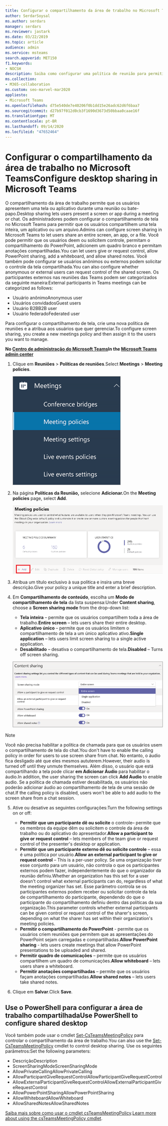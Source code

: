 ```yaml
---
title: Configurar o compartilhamento da área de trabalho no Microsoft Teams
author: SerdarSoysal
ms.author: serdars
manager: serdars
ms.reviewer: jastark
ms.date: 03/22/2019
ms.topic: article
audience: admin
ms.service: msteams
search.appverid: MET150
f1.keywords:
- NOCSH
description: Saiba como configurar uma política de reunião para permitir que os usuários compartilhem suas áreas de trabalho em chats ou reuniões do Teams.
ms.collection:
- M365-collaboration
ms.custom: seo-marvel-mar2020
appliesto:
- Microsoft Teams
ms.openlocfilehash: d75e540de7e40206f0b1dd15e26adc62d6f6baa7
ms.sourcegitcommit: d27b97f012d0cb3f1690d3673d50bbaa0caae16f
ms.translationtype: MT
ms.contentlocale: pt-BR
ms.lasthandoff: 09/14/2020
ms.locfileid: "47652464"
---
```

<a name="configure-desktop-sharing-in-microsoft-teams"></a><span data-ttu-id="e7486-103">Configurar o compartilhamento da área de trabalho no Microsoft Teams</span><span class="sxs-lookup"><span data-stu-id="e7486-103">Configure desktop sharing in Microsoft Teams</span></span>
============================================

<span data-ttu-id="e7486-104">O compartilhamento da área de trabalho permite que os usuários apresentem uma tela ou aplicativo durante uma reunião ou bate-papo.</span><span class="sxs-lookup"><span data-stu-id="e7486-104">Desktop sharing lets users present a screen or app during a meeting or chat.</span></span> <span data-ttu-id="e7486-105">Os administradores podem configurar o compartilhamento de tela no Microsoft Teams para permitir que os usuários compartilhem uma tela inteira, um aplicativo ou um arquivo.</span><span class="sxs-lookup"><span data-stu-id="e7486-105">Admins can configure screen sharing in Microsoft Teams to let users share an entire screen, an app, or a file.</span></span> <span data-ttu-id="e7486-106">Você pode permitir que os usuários deem ou solicitem controle, permitam o compartilhamento do PowerPoint, adicionem um quadro branco e permitam anotações compartilhadas.</span><span class="sxs-lookup"><span data-stu-id="e7486-106">You can let users give or request control, allow PowerPoint sharing, add a whiteboard, and allow shared notes.</span></span> <span data-ttu-id="e7486-107">Você também pode configurar se usuários anônimos ou externos podem solicitar o controle da tela compartilhada.</span><span class="sxs-lookup"><span data-stu-id="e7486-107">You can also configure whether anonymous or external users can request control of the shared screen.</span></span> <span data-ttu-id="e7486-108">Os participantes externos nas reuniões das Teams podem ser categorizados da seguinte maneira:</span><span class="sxs-lookup"><span data-stu-id="e7486-108">External participants in Teams meetings can be categorized as follows:</span></span>

- <span data-ttu-id="e7486-109">Usuário anônimo</span><span class="sxs-lookup"><span data-stu-id="e7486-109">Anonymous user</span></span>
- <span data-ttu-id="e7486-110">Usuários convidados</span><span class="sxs-lookup"><span data-stu-id="e7486-110">Guest users</span></span>
- <span data-ttu-id="e7486-111">Usuário B2B</span><span class="sxs-lookup"><span data-stu-id="e7486-111">B2B user</span></span>
- <span data-ttu-id="e7486-112">Usuário federado</span><span class="sxs-lookup"><span data-stu-id="e7486-112">Federated user</span></span>

<span data-ttu-id="e7486-113">Para configurar o compartilhamento de tela, crie uma nova política de reuniões e a atribua aos usuários que quer gerenciar.</span><span class="sxs-lookup"><span data-stu-id="e7486-113">To configure screen sharing, you create a new meetings policy and then assign it to the users you want to manage.</span></span>

<span data-ttu-id="e7486-114">**No [Centro de administração do Microsoft Teams](https://admin.teams.microsoft.com/)**</span><span class="sxs-lookup"><span data-stu-id="e7486-114">**In the [Microsoft Teams admin center](https://admin.teams.microsoft.com/)**</span></span>

1. <span data-ttu-id="e7486-115">Clique em **Reuniões** > **Políticas de reuniões**.</span><span class="sxs-lookup"><span data-stu-id="e7486-115">Select **Meetings** > **Meeting policies**.</span></span>

    ![Políticas de reunião selecionadas](media/configure-desktop-sharing-image1.png)

2. <span data-ttu-id="e7486-117">Na página **Políticas da Reunião,** selecione **Adicionar.**</span><span class="sxs-lookup"><span data-stu-id="e7486-117">On the **Meeting policies** page, select **Add**.</span></span>

    ![A mensagem de políticas de reunião](media/addMeeting.png)

3. <span data-ttu-id="e7486-119">Atribua um título exclusivo à sua política e insira uma breve descrição.</span><span class="sxs-lookup"><span data-stu-id="e7486-119">Give your policy a unique title and enter a brief description.</span></span>

4. <span data-ttu-id="e7486-120">Em **Compartilhamento de conteúdo**, escolha um **Modo de compartilhamento de tela** da lista suspensa:</span><span class="sxs-lookup"><span data-stu-id="e7486-120">Under **Content sharing**, choose a **Screen sharing mode** from the drop-down list:</span></span>

   - <span data-ttu-id="e7486-121">**Tela inteira** – permite que os usuários compartilhem toda a área de trabalho.</span><span class="sxs-lookup"><span data-stu-id="e7486-121">**Entire screen** – lets users share their entire desktop.</span></span>
   - <span data-ttu-id="e7486-122">**Aplicativo único** – permite que os usuários limitem o compartilhamento de tela a um único aplicativo ativo.</span><span class="sxs-lookup"><span data-stu-id="e7486-122">**Single application** – lets users limit screen sharing to a single active application.</span></span>
   - <span data-ttu-id="e7486-123">**Desabilitado** – desativa o compartilhamento de tela.</span><span class="sxs-lookup"><span data-stu-id="e7486-123">**Disabled** – Turns off screen sharing.</span></span>

    ![As opções do modo de compartilhamento](media/configure-desktop-sharing-image3.png)

  > [!Note]
  > <span data-ttu-id="e7486-125">Você não precisa habilitar a política de chamada para que os usuários usem o compartilhamento de tela do chat.</span><span class="sxs-lookup"><span data-stu-id="e7486-125">You don't have to enable the calling policy in order for users to use screen share from chat.</span></span> <span data-ttu-id="e7486-126">No entanto, o áudio fica desligado até que eles mesmos aututerem.</span><span class="sxs-lookup"><span data-stu-id="e7486-126">However, their audio is turned off until they unmute themselves.</span></span> <span data-ttu-id="e7486-127">Além disso, o usuário que está compartilhando a tela pode clicar **em Adicionar Áudio** para habilitar o áudio.</span><span class="sxs-lookup"><span data-stu-id="e7486-127">In addition, the user sharing the screen can click **Add Audio** to enable audio.</span></span> <span data-ttu-id="e7486-128">Se a política de chamada estiver desabilitada, os usuários não poderão adicionar áudio ao compartilhamento de tela de uma sessão de chat.</span><span class="sxs-lookup"><span data-stu-id="e7486-128">If the calling policy is disabled, users won't be able to add audio to the screen share from a chat session.</span></span>

5. <span data-ttu-id="e7486-129">Ative ou desative as seguintes configurações:</span><span class="sxs-lookup"><span data-stu-id="e7486-129">Turn the following settings on or off:</span></span>

    - <span data-ttu-id="e7486-130">**Permitir que um participante dê ou solicite** o controle– permite que os membros da equipe dêm ou solicitem o controle da área de trabalho ou do aplicativo do apresentador.</span><span class="sxs-lookup"><span data-stu-id="e7486-130">**Allow a participant to give or request control** – lets members of the team give or request control of the presenter's desktop or application.</span></span>
    - <span data-ttu-id="e7486-131">**Permitir que um participante externo dê ou solicite controle** – essa é uma política por usuário.</span><span class="sxs-lookup"><span data-stu-id="e7486-131">**Allow an external participant to give or request control** – This is a per-user policy.</span></span> <span data-ttu-id="e7486-132">Se uma organização tiver esse conjunto para um usuário, não controla o que os participantes externos podem fazer, independentemente do que o organizador da reunião definiu.</span><span class="sxs-lookup"><span data-stu-id="e7486-132">Whether an organization has this set for a user doesn't control what external participants can do, regardless of what the meeting organizer has set.</span></span> <span data-ttu-id="e7486-133">Esse parâmetro controla se os participantes externos podem receber ou solicitar controle da tela de compartilhamento do participante, dependendo do que o participante do compartilhamento definiu dentro das políticas da sua organização.</span><span class="sxs-lookup"><span data-stu-id="e7486-133">This parameter controls whether external participants can be given control or request control of the sharer's screen, depending on what the sharer has set within their organization's meeting policies.</span></span>
    - <span data-ttu-id="e7486-134">**Permitir o compartilhamento do PowerPoint** - permite que os usuários criem reuniões que permitem que as apresentações do PowerPoint sejam carregadas e compartilhadas.</span><span class="sxs-lookup"><span data-stu-id="e7486-134">**Allow PowerPoint sharing** - lets users create meetings that allow PowerPoint presentations to be uploaded and shared.</span></span>
    - <span data-ttu-id="e7486-135">**Permitir quadro de comunicações** – permite que os usuários compartilhem um quadro de comunicações.</span><span class="sxs-lookup"><span data-stu-id="e7486-135">**Allow whiteboard** – lets users share a whiteboard.</span></span>
    - <span data-ttu-id="e7486-136">**Permitir anotações compartilhadas** – permite que os usuários façam anotações compartilhadas.</span><span class="sxs-lookup"><span data-stu-id="e7486-136">**Allow shared notes** – lets users take shared notes.</span></span>

6. <span data-ttu-id="e7486-137">Clique em **Salvar**.</span><span class="sxs-lookup"><span data-stu-id="e7486-137">Click **Save**.</span></span>

## <a name="use-powershell-to-configure-shared-desktop"></a><span data-ttu-id="e7486-138">Use o PowerShell para configurar a área de trabalho compartilhada</span><span class="sxs-lookup"><span data-stu-id="e7486-138">Use PowerShell to configure shared desktop</span></span>

<span data-ttu-id="e7486-139">Você também pode usar o cmdlet [Set-CsTeamsMeetingPolicy](https://docs.microsoft.com/powershell/module/skype/set-csteamsmeetingpolicy?view=skype-ps) para controlar o compartilhamento da área de trabalho.</span><span class="sxs-lookup"><span data-stu-id="e7486-139">You can also use the [Set-CsTeamsMeetingPolicy](https://docs.microsoft.com/powershell/module/skype/set-csteamsmeetingpolicy?view=skype-ps) cmdlet to control desktop sharing.</span></span> <span data-ttu-id="e7486-140">Use os seguintes parâmetros:</span><span class="sxs-lookup"><span data-stu-id="e7486-140">Set the following parameters:</span></span>

- <span data-ttu-id="e7486-141">Descrição</span><span class="sxs-lookup"><span data-stu-id="e7486-141">Description</span></span>
- <span data-ttu-id="e7486-142">ScreenSharingMode</span><span class="sxs-lookup"><span data-stu-id="e7486-142">ScreenSharingMode</span></span>
- <span data-ttu-id="e7486-143">AllowPrivateCalling</span><span class="sxs-lookup"><span data-stu-id="e7486-143">AllowPrivateCalling</span></span>
- <span data-ttu-id="e7486-144">AllowParticipantGiveRequestControl</span><span class="sxs-lookup"><span data-stu-id="e7486-144">AllowParticipantGiveRequestControl</span></span>
- <span data-ttu-id="e7486-145">AllowExternalParticipantGiveRequestControl</span><span class="sxs-lookup"><span data-stu-id="e7486-145">AllowExternalParticipantGiveRequestControl</span></span>
- <span data-ttu-id="e7486-146">AllowPowerPointSharing</span><span class="sxs-lookup"><span data-stu-id="e7486-146">AllowPowerPointSharing</span></span>
- <span data-ttu-id="e7486-147">AllowWhiteboard</span><span class="sxs-lookup"><span data-stu-id="e7486-147">AllowWhiteboard</span></span>
- <span data-ttu-id="e7486-148">AllowSharedNotes</span><span class="sxs-lookup"><span data-stu-id="e7486-148">AllowSharedNotes</span></span>

<span data-ttu-id="e7486-149">[Saiba mais sobre como usar o cmdlet csTeamsMeetingPolicy](https://docs.microsoft.com/powershell/module/skype/set-csteamsmeetingpolicy?view=skype-ps).</span><span class="sxs-lookup"><span data-stu-id="e7486-149">[Learn more about using the csTeamsMeetingPolicy cmdlet](https://docs.microsoft.com/powershell/module/skype/set-csteamsmeetingpolicy?view=skype-ps).</span></span>
